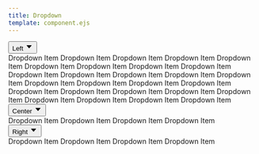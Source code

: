 ```yaml
---
title: Dropdown
template: component.ejs
---
```


<div class="dropdown" x-data="{ show: false }" :class="{ 'dropdown--visible': show }" @click.away="show = false">
<button type="button" class="btn" @click="show = !show" tabindex="0">
<span>Left</span> 
<svg version="1.1" viewBox="0 0 512 512" width="16px" height="16px" class="icon icon--arrow-down"><path d="M98.9,184.7l1.8,2.1l136,156.5c4.6,5.3,11.5,8.6,19.2,8.6c7.7,0,14.6-3.4,19.2-8.6L411,187.1l2.3-2.6  c1.7-2.5,2.7-5.5,2.7-8.7c0-8.7-7.4-15.8-16.6-15.8v0H112.6v0c-9.2,0-16.6,7.1-16.6,15.8C96,179.1,97.1,182.2,98.9,184.7z" class="fill"></path></svg>
</button>
<div class="dropdown-list"> 
<a class="dropdown-item" tabindex="0">Dropdown Item</a>
<a class="dropdown-item" tabindex="0">Dropdown Item</a>
<a class="dropdown-item" tabindex="0">Dropdown Item</a>
<a class="dropdown-item" tabindex="0">Dropdown Item</a>
<a class="dropdown-item" tabindex="0">Dropdown Item</a>
<a class="dropdown-item" tabindex="0">Dropdown Item</a>
<a class="dropdown-item" tabindex="0">Dropdown Item</a>
<a class="dropdown-item" tabindex="0">Dropdown Item</a>
<a class="dropdown-item" tabindex="0">Dropdown Item</a>
<a class="dropdown-item selected" tabindex="0">Dropdown Item</a>
<a class="dropdown-item" tabindex="0">Dropdown Item</a>
<a class="dropdown-item" tabindex="0">Dropdown Item</a>
<a class="dropdown-item" tabindex="0">Dropdown Item</a>
<a class="dropdown-item" tabindex="0">Dropdown Item</a>
<a class="dropdown-item" tabindex="0">Dropdown Item</a>
<a class="dropdown-item" tabindex="0">Dropdown Item</a>
<a class="dropdown-item" tabindex="0">Dropdown Item</a>
<a class="dropdown-item" tabindex="0">Dropdown Item</a>
<a class="dropdown-item" tabindex="0">Dropdown Item</a>
<a class="dropdown-item" tabindex="0">Dropdown Item</a>
<a class="dropdown-item" tabindex="0">Dropdown Item</a>
<a class="dropdown-item" tabindex="0">Dropdown Item</a>
<a class="dropdown-item" tabindex="0">Dropdown Item</a>
<a class="dropdown-item" tabindex="0">Dropdown Item</a>
<a class="dropdown-item" tabindex="0">Dropdown Item</a>
<a class="dropdown-item" tabindex="0">Dropdown Item</a>
<a class="dropdown-item" tabindex="0">Dropdown Item</a>
</div>
</div>

<div class="dropdown dropdown--center" x-data="{ showC: false }" :class="{ 'dropdown--visible': showC }"  @click.away="showC = false">
    <button type="button" class="btn" @click="showC = !showC" tabindex="0">
    <span>Center</span> 
    <svg version="1.1" viewBox="0 0 512 512" width="16px" height="16px" class="icon icon--arrow-down"><path d="M98.9,184.7l1.8,2.1l136,156.5c4.6,5.3,11.5,8.6,19.2,8.6c7.7,0,14.6-3.4,19.2-8.6L411,187.1l2.3-2.6  c1.7-2.5,2.7-5.5,2.7-8.7c0-8.7-7.4-15.8-16.6-15.8v0H112.6v0c-9.2,0-16.6,7.1-16.6,15.8C96,179.1,97.1,182.2,98.9,184.7z" class="fill"></path></svg>
    </button>
    <div class="dropdown-list"> 
        <a class="dropdown-item" tabindex="0">Dropdown Item</a>
        <a class="dropdown-item" tabindex="0">Dropdown Item</a>
        <a class="dropdown-item" tabindex="0">Dropdown Item</a>
        <a class="dropdown-item" tabindex="0">Dropdown Item</a>
    </div>
</div>

<div class="dropdown dropdown--right" x-data="{ showR: false }" :class="{ 'dropdown--visible': showR }"  @click.away="showR = false">
    <button type="button" class="btn" @click="showR = !showR" tabindex="0">
    <span>Right</span> 
    <svg version="1.1" viewBox="0 0 512 512" width="16px" height="16px" class="icon icon--arrow-down"><path d="M98.9,184.7l1.8,2.1l136,156.5c4.6,5.3,11.5,8.6,19.2,8.6c7.7,0,14.6-3.4,19.2-8.6L411,187.1l2.3-2.6  c1.7-2.5,2.7-5.5,2.7-8.7c0-8.7-7.4-15.8-16.6-15.8v0H112.6v0c-9.2,0-16.6,7.1-16.6,15.8C96,179.1,97.1,182.2,98.9,184.7z" class="fill"></path></svg>
    </button>
    <div class="dropdown-list"> 
    <a class="dropdown-item" tabindex="0">Dropdown Item</a>
    <a class="dropdown-item" tabindex="0">Dropdown Item</a>
    <a class="dropdown-item" tabindex="0">Dropdown Item</a>
    <a class="dropdown-item" tabindex="0">Dropdown Item</a>
    </div>
</div>